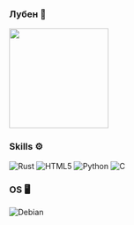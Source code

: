 ### Лубен 🚀 

<div>
  <img height="180em" src="https://awesome-github-stats.azurewebsites.net/user-stats/lyubeno?cardType=level&theme=dark&preferLogin=false"/>
  
</div>

### Skills ⚙️
  ![Rust](https://img.shields.io/badge/rust-%23000000.svg?style=for-the-badge&logo=rust&logoColor=white)
  ![HTML5](https://img.shields.io/badge/html5-%23E34F26.svg?style=for-the-badge&logo=html5&logoColor=white)
  ![Python](https://img.shields.io/badge/python-3670A0?style=for-the-badge&logo=python&logoColor=ffdd54)
  ![C](https://img.shields.io/badge/c-%2300599C.svg?style=for-the-badge&logo=c&logoColor=white)
### OS 🖥️
  ![Debian](https://img.shields.io/badge/Debian-D70A53?style=for-the-badge&logo=debian&logoColor=white)
